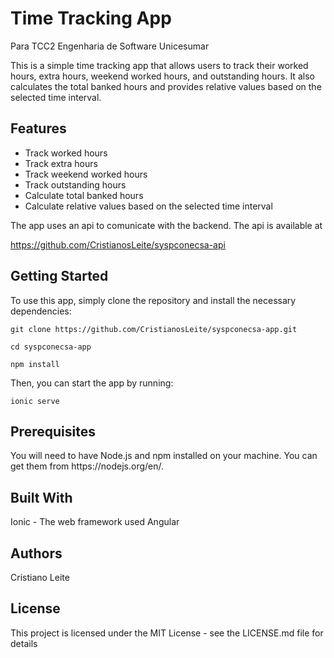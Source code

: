 # Time Tracking App

Para TCC2 Engenharia de Software Unicesumar

This is a simple time tracking app that allows users to track their worked hours, extra hours, weekend worked hours, and outstanding hours. It also calculates the total banked hours and provides relative values based on the selected time interval.

<h2>Features</h2>
<ul>
  <li>Track worked hours</li>
  <li>Track extra hours</li>
  <li>Track weekend worked hours</li>
  <li>Track outstanding hours</li>
  <li>Calculate total banked hours</li>
  <li>Calculate relative values based on the selected time interval</li>
</ul>

The app uses an api to comunicate with the backend. The api is available at

https://github.com/CristianosLeite/syspconecsa-api

<h2>Getting Started</h2>
To use this app, simply clone the repository and install the necessary dependencies:

```
git clone https://github.com/CristianosLeite/syspconecsa-app.git
```

```
cd syspconecsa-app
```

```
npm install
```

Then, you can start the app by running:

```
ionic serve
```

<h2>Prerequisites</h2>
You will need to have Node.js and npm installed on your machine. 
You can get them from https://nodejs.org/en/.

<h2>Built With</h2>
Ionic - The web framework used
Angular

<h2>Authors</h2>
Cristiano Leite

<h2>License</h2>
This project is licensed under the MIT License - see the LICENSE.md file for details
